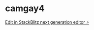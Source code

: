 # camgay4

[Edit in StackBlitz next generation editor ⚡️](https://stackblitz.com/~/github.com/pencocaste/camgay4)